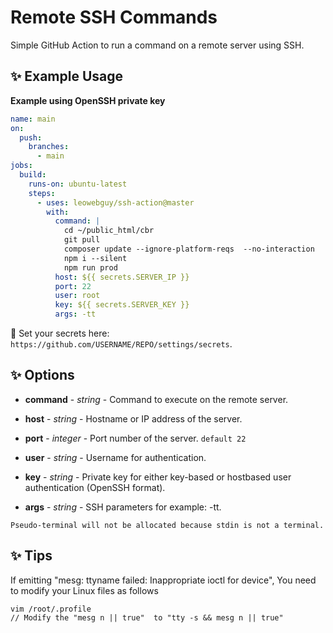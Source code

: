 # Remote SSH Commands

Simple GitHub Action to run a command on a remote server using SSH.

## ✨ Example Usage

**Example using OpenSSH private key**

```yml
name: main
on:
  push:
    branches:
      - main
jobs:
  build:
    runs-on: ubuntu-latest
    steps:
      - uses: leowebguy/ssh-action@master
        with:
          command: |
            cd ~/public_html/cbr
            git pull
            composer update --ignore-platform-reqs  --no-interaction
            npm i --silent
            npm run prod
          host: ${{ secrets.SERVER_IP }}
          port: 22
          user: root
          key: ${{ secrets.SERVER_KEY }}
          args: -tt

```

🔐 Set your secrets here: `https://github.com/USERNAME/REPO/settings/secrets`.

## ✨ Options

- **command** - _string_ - Command to execute on the remote server.

- **host** - _string_ - Hostname or IP address of the server.

- **port** - _integer_ - Port number of the server. `default 22`

- **user** - _string_ - Username for authentication.

- **key** - _string_ - Private key for either key-based or hostbased user authentication (OpenSSH format).

- **args** - _string_ - SSH parameters for example: -tt.

```
Pseudo-terminal will not be allocated because stdin is not a terminal.
```

## ✨ Tips

If emitting "mesg: ttyname failed: Inappropriate ioctl for device", You need to modify your Linux files as follows

```
vim /root/.profile
// Modify the "mesg n || true"  to "tty -s && mesg n || true"
```
